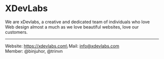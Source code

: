 # XDevLabs

We are xDevlabs, a creative and dedicated team of individuals who love Web design almost a much as we love beautiful websites, love our customers.

---

Website: https://xdevlabs.com\
Mail: info@xdevlabs.com\
Member: @binjuhor, @trinvn
